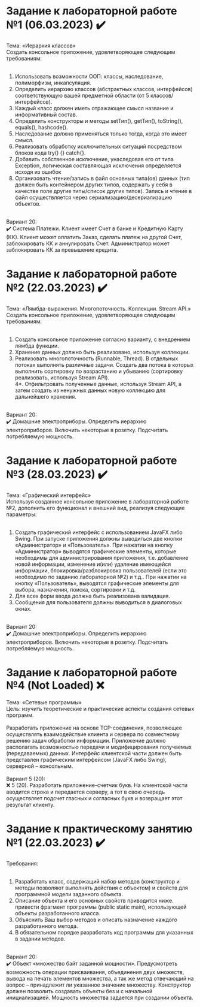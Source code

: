 # **Задание к лабораторной работе №1 (06.03.2023) ✔️**<br/>
Тема: «Иерархия классов»<br/>
Создать консольное приложение, удовлетворяющее следующим требованиям:<br/>
<br/>
1. Использовать возможности ООП: классы, наследование, полиморфизм, инкапсуляция.<br/>
2. Определить иерархию классов (абстрактных классов, интерфейсов) соответствующую вашей предметной области (от 5 классов/интерфейсов).<br/>
3. Каждый класс должен иметь отражающее смысл название и информативный состав.<br/>
4. Определить конструкторы и методы setТип(), getТип(), toString(), equals(), hashcode().<br/>
5. Наследование должно применяться только тогда, когда это имеет смысл.<br/>
6. Реализовать обработку исключительных ситуаций посредством блоков кода try() {} catch{}.<br/>
7. Добавить собственное исключение, унаследовав его от типа Exception, логическая составляющая исключения определяется исходя из ошибок<br/>
8. Организовать чтение/запись в файл основных типа(ов) данных (тип должен быть контейнером других типов, содержать у себя в качестве поле другие типы/список других типов). Запись и чтение в файл осуществляется через сериализацию/десериализацию объектов.<br/>
<br/>
Вариант 20:
<br/>
✔️ Система Платежи. Клиент имеет Счет в банке и Кредитную Карту (КК). Клиент может оплатить Заказ, сделать платеж на другой Счет, заблокировать КК и аннулировать Счет. Администратор может заблокировать КК за превышение кредита.<br/>

# **Задание к лабораторной работе №2 (22.03.2023) ✔️**<br/>
Тема: «Лямбда-выражения. Многопоточность. Коллекции. Stream API.»<br/>
Создать консольное приложение, удовлетворяющее следующим требованиям:<br/>
<br/>
1. Создать консольное приложение согласно варианту, с внедрением лямбда функции.<br/>
2. Хранение данных должно быть реализовано, используя коллекции.<br/>
3. Реализовать многопоточность (Runnable, Thread). В отдельных потоках выполнять различные задачи. Создать два потока в которых выполнить сортировку по возрастанию и убыванию (сортировку реализовать, используя Stream API).<br/>
4*. Отфильтровать полученные данные, используя Stream API, а затем создать из ненужных данных новую коллекцию для дальнейшего хранения. <br/>
<br/>
Вариант 20:
<br/>
✔️ Домашние электроприборы. Определить иерархию электроприборов. Включить некоторые в розетку. Подсчитать потребляемую мощность.<br/>

# **Задание к лабораторной работе №3 (28.03.2023) ✔️**<br/>
Тема: «Графический интерфейс»<br/>
Используя созданное консольное приложение в лабораторной работе №2, дополнить его функционал и внешний вид, реализуя следующие параметры:<br/>
<br/>
1. Создать графический интерфейс с использованием JavaFX либо Swing. При запуске приложения должны выводиться две кнопки «Администратор» и «Пользователь». При нажатии на кнопку «Администратор» выводятся графические элементы, которые необходимы для администрирования приложения, т.е. добавление новой информации, изменение и(или) удаление имеющейся информации, блокировка/разблокировка пользователей (если это необходимо по заданию лабораторной №2) и т.д.. При нажатии на кнопку «Пользователь», выводятся графические элементы для выбора, назначения, поиска, сортировки и т.д.<br/>
2. Для всех форм ввода должна быть реализована валидация.<br/>
3. Сообщения для пользователя должны выводиться в диалоговых окнах.<br/>
<br/>
Вариант 20:
<br/>
✔️ Домашние электроприборы. Определить иерархию электроприборов. Включить некоторые в розетку. Подсчитать потребляемую мощность.<br/>

# **Задание к лабораторной работе №4 (Not Loaded) ❌**<br/>
Тема: «Сетевые программы»<br/>
Цель: изучить теоретические и практические аспекты создания сетевых программ.<br/>
<br/>
Разработать приложение на основе TCP-соединения, позволяющее осуществлять взаимодействие клиента и сервера по совместному решению задач обработки информации. Приложение должно располагать возможностью передачи и модифицирования получаемых (передаваемых) данных. Интерфейс клиентской части должен быть представлен графическим интерфейсом (JavaFX либо Swing), серверной – консольным.<br/>
<br/>
Вариант 5 (20):
<br/>
❌ 5 (20). Разработать приложение-счетчик букв. На клиентской части вводится строка и передается серверу, а тот в свою очередь осуществляет подсчет гласных и согласных букв и возвращает этот результат клиенту. <br/>

# **Задание к практическому занятию №1 (22.03.2023) ✔️**<br/>
Требования:<br/>
<br/>
1. Разработать класс, содержащий набор методов (конструктор и методы позволяют выполнять действия с объектом) и свойств для программной модели заданного объекта.<br/>
2. Описание объекта и его основных свойств приводится ниже. привести фрагмент программы (public static main), использующей объекты разработанного класса.<br/>
3. Объяснить Ваш выбор методов и описать назначение каждого разработанного метода.<br/>
4. В обязательном порядке разработать код программы для указанных в задании методов.<br/>
<br/>
Вариант 20: <br/>
✔️ Объект «множество байт заданной мощности». Предусмотреть возможность операции присваивания, объединения двух множеств, вывода на печать элементов множества, а так же метод отвечающий на вопрос – принадлежит ли указанное значение множеству. Конструктор должен позволить создавать объекты без и с начальной инициализацией. Мощность множества задается при создании объекта.<br/>

